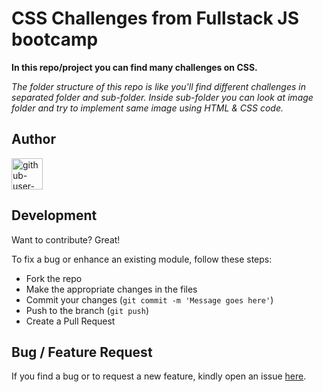 # CSS Challenges from Fullstack JS bootcamp

**In this repo/project you can find many challenges on CSS.**

_The folder structure of this repo is like you'll find different challenges in separated folder and sub-folder. Inside sub-folder you can look at image folder and try to implement same image using HTML & CSS code._

## Author

<a href="https://github.com/Shashanka8"> <img src="https://github.com/github-user-name.png" alt="github-user-name" style="width:50px;"/></a>

## Development

Want to contribute? Great!

To fix a bug or enhance an existing module, follow these steps:

- Fork the repo
- Make the appropriate changes in the files
- Commit your changes (`git commit -m 'Message goes here'`)
- Push to the branch (`git push`)
- Create a Pull Request

## Bug / Feature Request

If you find a bug or to request a new feature, kindly open an issue [here](https://github.com/Shashanka8/CSS-Challenges-LCO/issues/new).
